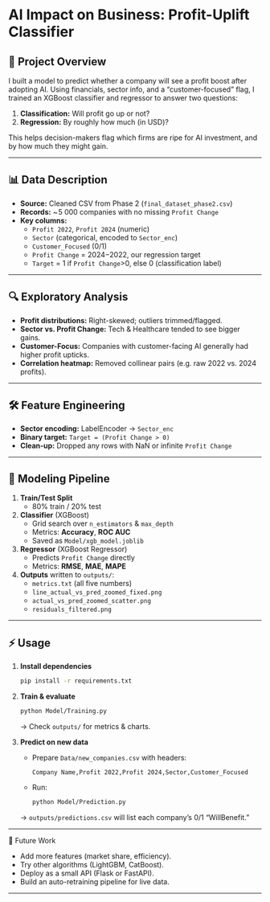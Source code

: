 # AI Impact on Business: Profit-Uplift Classifier

## 🚀 Project Overview
I built a model to predict whether a company will see a profit boost after adopting AI. Using financials, sector info, and a “customer-focused” flag, I trained an XGBoost classifier and regressor to answer two questions:
1. **Classification:** Will profit go up or not?  
2. **Regression:** By roughly how much (in USD)?  

This helps decision-makers flag which firms are ripe for AI investment, and by how much they might gain.

---

## 📊 Data Description
- **Source:** Cleaned CSV from Phase 2 (`final_dataset_phase2.csv`)  
- **Records:** ~ 5 000 companies with no missing `Profit Change`  
- **Key columns:**
  - `Profit 2022`, `Profit 2024` (numeric)  
  - `Sector` (categorical, encoded to `Sector_enc`)  
  - `Customer_Focused` (0/1)  
  - `Profit Change` = 2024−2022, our regression target  
  - `Target` = 1 if `Profit Change`>0, else 0 (classification label)  

---

## 🔍 Exploratory Analysis
- **Profit distributions:** Right-skewed; outliers trimmed/flagged.  
- **Sector vs. Profit Change:** Tech & Healthcare tended to see bigger gains.  
- **Customer-Focus:** Companies with customer-facing AI generally had higher profit upticks.  
- **Correlation heatmap:** Removed collinear pairs (e.g. raw 2022 vs. 2024 profits).

---

## 🛠 Feature Engineering
- **Sector encoding:** LabelEncoder → `Sector_enc`  
- **Binary target:** `Target = (Profit Change > 0)`  
- **Clean-up:** Dropped any rows with NaN or infinite `Profit Change`

---

## 🤖 Modeling Pipeline

1. **Train/Test Split**  
   - 80% train / 20% test  
2. **Classifier** (XGBoost)  
   - Grid search over `n_estimators` & `max_depth`  
   - Metrics: **Accuracy**, **ROC AUC**  
   - Saved as `Model/xgb_model.joblib`  
3. **Regressor** (XGBoost Regressor)  
   - Predicts `Profit Change` directly  
   - Metrics: **RMSE**, **MAE**, **MAPE**  
4. **Outputs** written to `outputs/`:  
   - `metrics.txt` (all five numbers)  
   - `line_actual_vs_pred_zoomed_fixed.png`  
   - `actual_vs_pred_zoomed_scatter.png`  
   - `residuals_filtered.png`  

---

## ⚡ Usage

1. **Install dependencies**  
   ```bash
   pip install -r requirements.txt


2. **Train & evaluate**

   ```bash
   python Model/Training.py
   ```

   → Check `outputs/` for metrics & charts.
3. **Predict on new data**

   * Prepare `Data/new_companies.csv` with headers:

     ```
     Company Name,Profit 2022,Profit 2024,Sector,Customer_Focused
     ```
   * Run:

     ```bash
     python Model/Prediction.py
     ```

   → `outputs/predictions.csv` will list each company’s 0/1 “WillBenefit.”

---

🤔 Future Work

* Add more features (market share, efficiency).
* Try other algorithms (LightGBM, CatBoost).
* Deploy as a small API (Flask or FastAPI).
* Build an auto-retraining pipeline for live data.

---


